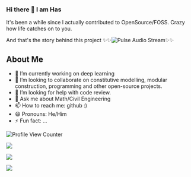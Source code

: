 
### Hi there 👋 I am Has

It's been a while since I actually contributed to OpenSource/FOSS. Crazy how life catches on to you.


And that's the story behind this project
✨✨![Pulse Audio Stream](https://github.com/noob-max-ai/pulse-audio-stream)✨✨


## About Me

- 🔭 I’m currently working on deep learning
- 👯 I’m looking to collaborate on constitutive modelling, modular construction, programming and other open-source projects.
- 🤔 I’m looking for help with code review.
- 💬 Ask me about Math/Civil Engineering
- 📫 How to reach me: github :)
- 😄 Pronouns: He/Him
- ⚡ Fun fact: ...

![Profile View Counter](https://komarev.com/ghpvc/?username=QuantumNovice)

![](https://github-profile-summary-cards.vercel.app/api/cards/profile-details?username=QuantumNovice&theme=vue)

![](https://github-readme-stats.vercel.app/api?username=QuantumNovice&show_icons=true&theme=radical
)

![](https://github-profile-trophy.vercel.app/?username=QuantumNovice)

